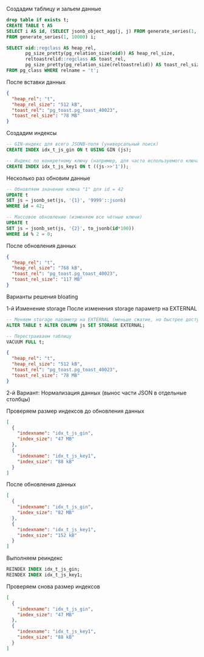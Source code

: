 Создадим таблицу и зальем данные 
```sql
drop table if exists t;
CREATE TABLE t AS
SELECT i AS id, (SELECT jsonb_object_agg(j, j) FROM generate_series(1, 1000) j) js
FROM generate_series(1, 10000) i;

SELECT oid::regclass AS heap_rel,
       pg_size_pretty(pg_relation_size(oid)) AS heap_rel_size,
       reltoastrelid::regclass AS toast_rel,
       pg_size_pretty(pg_relation_size(reltoastrelid)) AS toast_rel_size
FROM pg_class WHERE relname = 't';
```
После вставки данных
```json
{
  "heap_rel": "t",
  "heap_rel_size": "512 kB",
  "toast_rel": "pg_toast.pg_toast_40023",
  "toast_rel_size": "78 MB"
}
```
Создадим индексы
```sql
-- GIN-индекс для всего JSONB-поля (универсальный поиск)
CREATE INDEX idx_t_js_gin ON t USING GIN (js);

-- Индекс по конкретному ключу (например, для часто используемого ключа "1")
CREATE INDEX idx_t_js_key1 ON t ((js->>'1'));

```
Несколько раз обновим данные
```sql
-- Обновляем значение ключа "1" для id = 42
UPDATE t
SET js = jsonb_set(js, '{1}', '9999'::jsonb)
WHERE id = 42;

-- Массовое обновление (изменяем все чётные ключи)
UPDATE t
SET js = jsonb_set(js, '{2}', to_jsonb(id*100))
WHERE id % 2 = 0;
```

После обновления данных
```json
{
  "heap_rel": "t",
  "heap_rel_size": "768 kB",
  "toast_rel": "pg_toast.pg_toast_40023",
  "toast_rel_size": "117 MB"
}
```
Варианты решения bloating

1-й Изменение storage 
После изменения storage параметр на EXTERNAL
```sql
-- Меняем storage параметр на EXTERNAL (меньше сжатие, но быстрее доступ)
ALTER TABLE t ALTER COLUMN js SET STORAGE EXTERNAL;

-- Перестраиваем таблицу
VACUUM FULL t;
```
```json
{
  "heap_rel": "t",
  "heap_rel_size": "512 kB",
  "toast_rel": "pg_toast.pg_toast_40023",
  "toast_rel_size": "78 MB"
}
```
2-й Вариант: Нормализация данных (вынос части JSON в отдельные столбцы)

Проверяем размер индексов до обновления данных
```json
[
  {
    "indexname": "idx_t_js_gin",
    "index_size": "47 MB"
  },
  {
    "indexname": "idx_t_js_key1",
    "index_size": "88 kB"
  }
]
```
После обновления данных
```json
[
  {
    "indexname": "idx_t_js_gin",
    "index_size": "82 MB"
  },
  {
    "indexname": "idx_t_js_key1",
    "index_size": "152 kB"
  }
]
```
Выполняем реиндекс 
```sql
REINDEX INDEX idx_t_js_gin;
REINDEX INDEX idx_t_js_key1;
```
Проверяем снова размер индексов
```json
[
  {
    "indexname": "idx_t_js_gin",
    "index_size": "47 MB"
  },
  {
    "indexname": "idx_t_js_key1",
    "index_size": "88 kB"
  }
]
```


